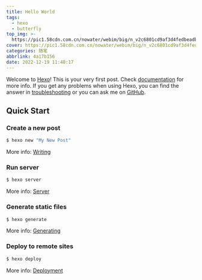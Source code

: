 ```yaml
---
title: Hello World
tags:
  - hexo
  - butterfly
top_img: >-
  https://pic1.58cdn.com.cn/nowater/webim/big/n_v2c6801cd9af3d4fedbeadbf642bcd1eb3.png
cover: https://pic1.58cdn.com.cn/nowater/webim/big/n_v2c6801cd9af3d4fedbeadbf642bcd1eb3.png
categories: 随笔
abbrlink: 4a17b156
date: 2022-12-19 11:40:17
---
```

Welcome to [Hexo](https://hexo.io/)! This is your very first post. Check [documentation](https://hexo.io/docs/) for more info. If you get any problems when using Hexo, you can find the answer in [troubleshooting](https://hexo.io/docs/troubleshooting.html) or you can ask me on [GitHub](https://github.com/hexojs/hexo/issues).

## Quick Start

### Create a new post

``` bash
$ hexo new "My New Post"
```

More info: [Writing](https://hexo.io/docs/writing.html)

### Run server

``` bash
$ hexo server
```

More info: [Server](https://hexo.io/docs/server.html)

### Generate static files

``` bash
$ hexo generate
```

More info: [Generating](https://hexo.io/docs/generating.html)

### Deploy to remote sites

``` bash
$ hexo deploy
```

More info: [Deployment](https://hexo.io/docs/one-command-deployment.html)
